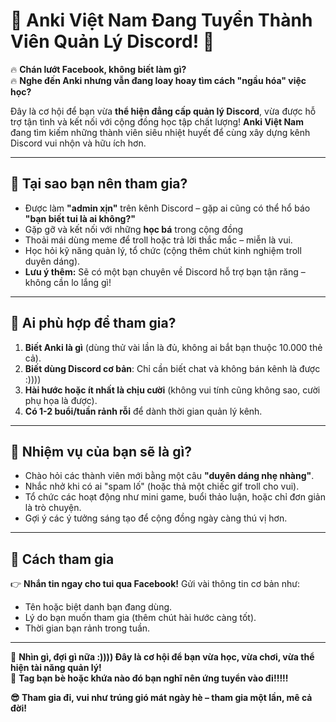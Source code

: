 # 🎉 **Anki Việt Nam Đang Tuyển Thành Viên Quản Lý Discord!** 🎉

🔥 **Chán lướt Facebook, không biết làm gì?**  
🔥 **Nghe đến Anki nhưng vẫn đang loay hoay tìm cách "ngầu hóa" việc học?**  

Đây là cơ hội để bạn vừa **thể hiện đẳng cấp quản lý Discord**, vừa được hỗ trợ tận tình và kết nối với cộng đồng học tập chất lượng! **Anki Việt Nam** đang tìm kiếm những thành viên siêu nhiệt huyết để cùng xây dựng kênh Discord vui nhộn và hữu ích hơn.

---

## 🌟 **Tại sao bạn nên tham gia?**

- Được làm **"admin xịn"** trên kênh Discord – gặp ai cũng có thể hổ báo **"bạn biết tui là ai không?"**
- Gặp gỡ và kết nối với những **học bá** trong cộng đồng   
- Thoải mái dùng meme để troll hoặc trả lời thắc mắc – miễn là vui.  
- Học hỏi kỹ năng quản lý, tổ chức (cộng thêm chút kinh nghiệm troll duyên dáng).  
- **Lưu ý thêm:** Sẽ có một bạn chuyên về Discord hỗ trợ bạn tận răng – không cần lo lắng gì!  

---

## 🥳 **Ai phù hợp để tham gia?**

1. **Biết Anki là gì** (dùng thử vài lần là đủ, không ai bắt bạn thuộc 10.000 thẻ cả).  
2. **Biết dùng Discord cơ bản**: Chỉ cần biết chat và không bán kênh là được :))))  
3. **Hài hước hoặc ít nhất là chịu cười** (không vui tính cũng không sao, cười phụ họa là được).  
4. **Có 1-2 buổi/tuần rảnh rỗi** để dành thời gian quản lý kênh.  

---

## 🦸 **Nhiệm vụ của bạn sẽ là gì?**

- Chào hỏi các thành viên mới bằng một câu **"duyên dáng nhẹ nhàng"**.  
- Nhắc nhở khi có ai "spam lố" (hoặc thả một chiếc gif troll cho vui).  
- Tổ chức các hoạt động như mini game, buổi thảo luận, hoặc chỉ đơn giản là trò chuyện.  
- Gợi ý các ý tưởng sáng tạo để cộng đồng ngày càng thú vị hơn.  

---

## 🚀 **Cách tham gia**  

👉 **Nhắn tin ngay cho tui qua Facebook!** Gửi vài thông tin cơ bản như:  
- Tên hoặc biệt danh bạn đang dùng.  
- Lý do bạn muốn tham gia (thêm chút hài hước càng tốt).  
- Thời gian bạn rảnh trong tuần.  

---

💬 **Nhìn gì, đợi gì nữa :)))) Đây là cơ hội để bạn vừa học, vừa chơi, vừa thể hiện tài năng quản lý!**  
📢 **Tag bạn bè hoặc khứa nào đó bạn nghĩ nên ứng tuyển vào đi!!!!!**

**😎 Tham gia đi, vui như trúng gió mát ngày hè – tham gia một lần, mê cả đời!**


